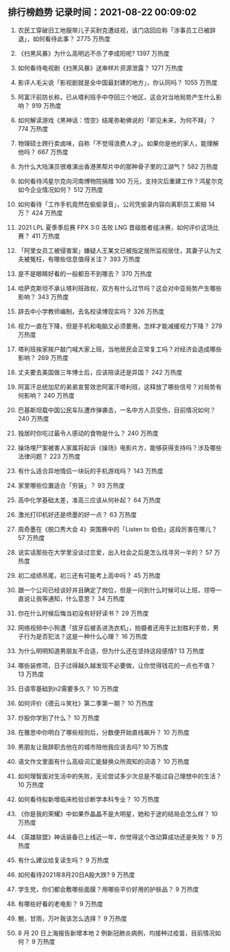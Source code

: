 
## 排行榜趋势 记录时间：2021-08-22 00:09:02
  
  1. 农民工穿破旧工地服带儿子买耐克遭歧视，该门店回应称「涉事员工已被辞退」，如何看待此事？ 2775 万热度
    
  2. 《扫黑风暴》为什么高明远不杀了李成阳呢? 1397 万热度
    
  3. 如何看待电视剧《扫黑风暴》送审样片资源泄露？ 1271 万热度
    
  4. 影评人毛尖说「影视剧就是全中国最封建的地方」，你认同吗？ 1055 万热度
    
  5. 阿富汗前防长称，已从塔利班手中夺回三个地区，这会对当地局势产生什么影响？ 919 万热度
    
  6. 如何解读游戏《黑神话：悟空》结尾弥勒佛说的「即见未来，为何不拜」？ 774 万热度
    
  7. 物理硕士跨行卖卤味，自称「不觉得浪费人才」。如果你是他的家人，能理解他吗？ 667 万热度
    
  8. 为什么大陆演员很难演出香港黑帮片中的那种骨子里的江湖气？ 582 万热度
    
  9. 如何看待鸿星尔克向河南博物院捐赠 100 万元，支持灾后重建工作？鸿星尔克如今企业情况如何？ 512 万热度
    
  10. 如何看待「工作手机竟然在偷偷录音」，公司凭偷录内容向离职员工索赔 14 万？ 424 万热度
    
  11. 2021 LPL 夏季季后赛 FPX 3:0 击败 LNG 晋级胜者组决赛，如何评价这场比赛？ 411 万热度
    
  12. 「阿里女员工被侵害案」嫌疑人王某文已被指定居所监视居住，其妻子认为丈夫被冤枉，有哪些信息值得关注？ 393 万热度
    
  13. 是不是眼睛好看的一般都丑不到哪去？ 370 万热度
    
  14. 哈萨克斯坦不承认塔利班政权，双方有什么过节吗？这会对中亚局势产生哪些影响？ 343 万热度
    
  15. 辞去中小学教师编制，去名校读博现实吗？ 326 万热度
    
  16. 视力一直在下降，但是手机和电脑又必须要用，怎样才能减缓视力下降？ 279 万热度
    
  17. 塔利班挨家挨户敲门喊大家上班，当地居民会正常复工吗？对经济会造成哪些影响？ 269 万热度
    
  18. 丈夫要去美国做三年博士后，应该陪读还是异国？ 242 万热度
    
  19. 阿富汗总统加尼的弟弟宣誓效忠阿富汗塔利班，这释放了哪些信号？对局势有何影响？ 240 万热度
    
  20. 巴基斯坦载中国公民车队遭炸弹袭击，一名中方人员受伤，目前情况如何？ 240 万热度
    
  21. 独居时你吃过最令人感动的食物是什么？ 240 万热度
    
  22. 操场埋尸案被害人家属将起诉《操场》电影片方，能够获得支持吗？涉及哪些法律问题？ 223 万热度
    
  23. 有什么适合异地情侣一块玩的手机游戏吗？ 143 万热度
    
  24. 家里哪些位置适合「穷装」？ 93 万热度
    
  25. 高中化学基础太差，准高三应该从何补起？ 64 万热度
    
  26. 激光打印机好还是喷墨的好一点？ 63 万热度
    
  27. 周奇墨在《脱口秀大会 4》突围赛中的「Listen to 伯伯」这段厉害在哪儿？ 57 万热度
    
  28. 说实话那些在大学里没谈过恋爱，出入社会之后是怎么找寻另一半的？ 57 万热度
    
  29. 初二成绩吊尾，初三还有可能考上高中吗？ 45 万热度
    
  30. 跟一个公司已经谈好并且确定了岗位，但是一问到什么时候可以上班，领导一直说让我等通知，什么意思？ 34 万热度
    
  31. 你在什么时候后悔当初没有好好读书？ 29 万热度
    
  32. 网络视频中小狗遭「拔牙后被丢进洗衣机」，拍摄者还用手比划胜利手势，男子行为是否犯法？这是一种什么心理？ 16 万热度
    
  33. 为什么明明知道男朋友不合适，但为什么还在坚持这段感情? 13 万热度
    
  34. ​哪些装修项，日子过得越久越发现不必要做，让你觉得钱花的一点也不值？ 13 万热度
    
  35. 日语零基础到n2需要多久？ 10 万热度
    
  36. 如何评价《德云斗笑社》第二季第一期？ 10 万热度
    
  37. 炒股你学到了什么？ 10 万热度
    
  38. 在雅思中你明白了哪些规则后，分数便开始直线飙升？ 10 万热度
    
  39. 男朋友让我辞职去他在的城市陪他我应该去吗? 10 万热度
    
  40. 语文作文里面有什么高级词汇能替换众所周知的词语？ 10 万热度
    
  41. 如何理智面对生活中的失败，无论尝试多少次总是不能过自己理想中的生活？ 10 万热度
    
  42. 如何看待拟新增临床检验诊断学本科专业？ 10 万热度
    
  43. 《你是我的荣耀》中如果乔晶晶不是大明星，她和于途的结局会怎么样？ 10 万热度
    
  44. 《英雄联盟》神话装备已上线近一年，你觉得这个改动算成功还是失败？ 9 万热度
    
  45. 有什么建议给复读生吗？ 9 万热度
    
  46. 如何看待2021年8月20日A股大跌? 9 万热度
    
  47. 学生党，你们都会敷哪些面膜？用哪些平价好用的护肤品？ 9 万热度
    
  48. 有哪些好看的老电影？ 9 万热度
    
  49. 魈，甘雨，万叶我该怎么选择？ 9 万热度
    
  50. 8 月 20 日上海报告新增本地 2 例新冠肺炎病例，均接种过疫苗，目前情况如何？ 9 万热度
    